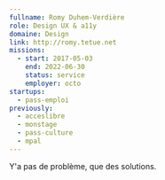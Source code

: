 ```yaml
---
fullname: Romy Duhem-Verdière
role: Design UX & a11y
domaine: Design
link: http://romy.tetue.net
missions:
  - start: 2017-05-03
    end: 2022-06-30
    status: service
    employer: octo
startups:
  - pass-emploi
previously:
  - acceslibre
  - monstage
  - pass-culture
  - mpal
---
```


Y'a pas de problème, que des solutions.
